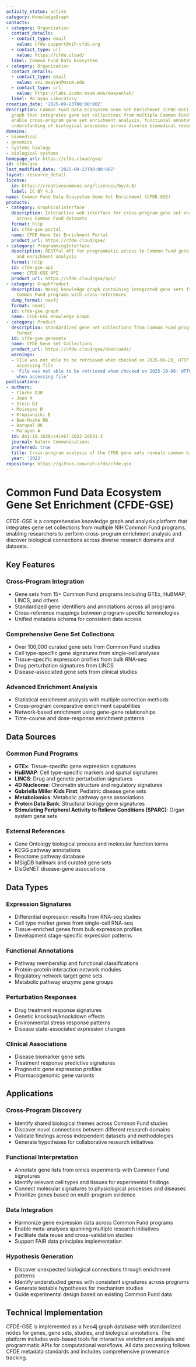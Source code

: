```yaml
---
activity_status: active
category: KnowledgeGraph
contacts:
- category: Organization
  contact_details:
  - contact_type: email
    value: cfde-support@nih-cfde.org
  - contact_type: url
    value: https://cfde.cloud/
  label: Common Fund Data Ecosystem
- category: Organization
  contact_details:
  - contact_type: email
    value: avi.maayan@mssm.edu
  - contact_type: url
    value: https://labs.icahn.mssm.edu/maayanlab/
  label: Ma'ayan Laboratory
creation_date: '2025-09-23T00:00:00Z'
description: Common Fund Data Ecosystem Gene Set Enrichment (CFDE-GSE) is a knowledge
  graph that integrates gene set collections from multiple Common Fund programs to
  enable cross-program gene set enrichment analysis, functional annotation, and systems-level
  understanding of biological processes across diverse biomedical research domains.
domains:
- biomedical
- genomics
- systems biology
- biological systems
homepage_url: https://cfde.cloud/gse/
id: cfde-gse
last_modified_date: '2025-09-23T00:00:00Z'
layout: resource_detail
license:
  id: https://creativecommons.org/licenses/by/4.0/
  label: CC BY 4.0
name: Common Fund Data Ecosystem Gene Set Enrichment (CFDE-GSE)
products:
- category: GraphicalInterface
  description: Interactive web interface for cross-program gene set enrichment analysis
    across Common Fund datasets
  format: http
  id: cfde-gse.portal
  name: CFDE Gene Set Enrichment Portal
  product_url: https://cfde.cloud/gse/
- category: ProgrammingInterface
  description: RESTful API for programmatic access to Common Fund gene set collections
    and enrichment analysis
  format: http
  id: cfde-gse.api
  name: CFDE-GSE API
  product_url: https://cfde.cloud/gse/api/
- category: GraphProduct
  description: Neo4j knowledge graph containing integrated gene sets from multiple
    Common Fund programs with cross-references
  dump_format: neo4j
  format: neo4j
  id: cfde-gse.graph
  name: CFDE-GSE Knowledge Graph
- category: Product
  description: Standardized gene set collections from Common Fund programs in GMT
    format
  id: cfde-gse.genesets
  name: CFDE Gene Set Collections
  product_url: https://cfde.cloud/gse/downloads/
  warnings:
  - File was not able to be retrieved when checked on 2025-09-29_ HTTP 404 error when
    accessing file
  - 'File was not able to be retrieved when checked on 2025-10-06: HTTP 404 error
    when accessing file'
publications:
- authors:
  - Clarke DJB
  - Jeon M
  - Stein DJ
  - Moiseyev N
  - Kropiwnicki E
  - Ben-Moshe NB
  - Barupal DK
  - Ma'ayan A
  id: doi:10.1038/s41467-2022-28631-3
  journal: Nature Communications
  preferred: true
  title: Cross-program analysis of the CFDE gene sets reveals common biological themes
  year: '2022'
repository: https://github.com/nih-cfde/cfde-gse
---
```

# Common Fund Data Ecosystem Gene Set Enrichment (CFDE-GSE)

CFDE-GSE is a comprehensive knowledge graph and analysis platform that integrates gene set collections from multiple NIH Common Fund programs, enabling researchers to perform cross-program enrichment analysis and discover biological connections across diverse research domains and datasets.

## Key Features

### Cross-Program Integration
- Gene sets from 15+ Common Fund programs including GTEx, HuBMAP, LINCS, and others
- Standardized gene identifiers and annotations across all programs
- Cross-reference mappings between program-specific terminologies
- Unified metadata schema for consistent data access

### Comprehensive Gene Set Collections
- Over 100,000 curated gene sets from Common Fund studies
- Cell type-specific gene signatures from single-cell analyses
- Tissue-specific expression profiles from bulk RNA-seq
- Drug perturbation signatures from LINCS
- Disease-associated gene sets from clinical studies

### Advanced Enrichment Analysis
- Statistical enrichment analysis with multiple correction methods
- Cross-program comparative enrichment capabilities
- Network-based enrichment using gene-gene relationships
- Time-course and dose-response enrichment patterns

## Data Sources

### Common Fund Programs
- **GTEx**: Tissue-specific gene expression signatures
- **HuBMAP**: Cell type-specific markers and spatial signatures
- **LINCS**: Drug and genetic perturbation signatures  
- **4D Nucleome**: Chromatin structure and regulatory signatures
- **Gabriella Miller Kids First**: Pediatric disease gene sets
- **Metabolomics**: Metabolic pathway gene associations
- **Protein Data Bank**: Structural biology gene signatures
- **Stimulating Peripheral Activity to Relieve Conditions (SPARC)**: Organ system gene sets

### External References
- Gene Ontology biological process and molecular function terms
- KEGG pathway annotations
- Reactome pathway database
- MSigDB hallmark and curated gene sets
- DisGeNET disease-gene associations

## Data Types

### Expression Signatures
- Differential expression results from RNA-seq studies
- Cell type marker genes from single-cell RNA-seq
- Tissue-enriched genes from bulk expression profiles
- Development stage-specific expression patterns

### Functional Annotations  
- Pathway membership and functional classifications
- Protein-protein interaction network modules
- Regulatory network target gene sets
- Metabolic pathway enzyme gene groups

### Perturbation Responses
- Drug treatment response signatures
- Genetic knockout/knockdown effects
- Environmental stress response patterns
- Disease state-associated expression changes

### Clinical Associations
- Disease biomarker gene sets
- Treatment response predictive signatures
- Prognostic gene expression profiles
- Pharmacogenomic gene variants

## Applications

### Cross-Program Discovery
- Identify shared biological themes across Common Fund studies
- Discover novel connections between different research domains
- Validate findings across independent datasets and methodologies
- Generate hypotheses for collaborative research initiatives

### Functional Interpretation
- Annotate gene lists from omics experiments with Common Fund signatures  
- Identify relevant cell types and tissues for experimental findings
- Connect molecular signatures to physiological processes and diseases
- Prioritize genes based on multi-program evidence

### Data Integration
- Harmonize gene expression data across Common Fund programs
- Enable meta-analyses spanning multiple research initiatives
- Facilitate data reuse and cross-validation studies
- Support FAIR data principles implementation

### Hypothesis Generation
- Discover unexpected biological connections through enrichment patterns
- Identify understudied genes with consistent signatures across programs
- Generate testable hypotheses for mechanism studies
- Guide experimental design based on existing Common Fund data

## Technical Implementation
CFDE-GSE is implemented as a Neo4j graph database with standardized nodes for genes, gene sets, studies, and biological annotations. The platform includes web-based tools for interactive enrichment analysis and programmatic APIs for computational workflows. All data processing follows CFDE metadata standards and includes comprehensive provenance tracking.